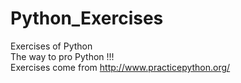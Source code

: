 # Python_Exercises
Exercises of Python <br />
The way to pro Python !!! <br />
Exercises come from http://www.practicepython.org/
